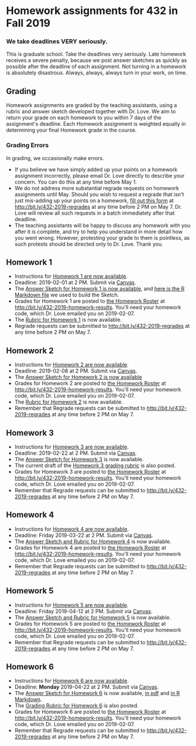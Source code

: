 # Homework assignments for 432 in Fall 2019

### We take deadlines VERY seriously.

This is graduate school. Take the deadlines very seriously. Late homework receives a severe penalty, because we post answer sketches as quickly as possible after the deadline of each assignment. Not turning in a homework is absolutely disastrous. Always, always, always turn in your work, on time.

## Grading

Homework assignments are graded by the teaching assistants, using a rubric and answer sketch developed together with Dr. Love. We aim to return your grade on each homework to you within 7 days of the assignment's deadline. Each Homework assignment is weighted equally in determining your final Homework grade in the course.

### Grading Errors

In grading, we occasionally make errors.

- If you believe we have simply added up your points on a homework assignment incorrectly, please email Dr. Love directly to describe your concern. You can do this at any time before May 1.
- We do not address more substantial regrade requests on homework assignments until May. Should you wish to request a regrade that isn't just mis-adding up your points on a homework, [fill out this form](http://bit.ly/432-2019-regrades) at http://bit.ly/432-2019-regrades at any time before 2 PM on May 7. Dr. Love will review all such requests in a batch immediately after that deadline.
- The teaching assistants will be happy to discuss any homework with you after it is complete, and try to help you understand in more detail how you went wrong. However, protesting your grade to them is pointless, as such protests should be directed only to Dr. Love. Thank you.

## Homework 1

- Instructions for [Homework 1 are now available](https://github.com/THOMASELOVE/2019-432/tree/master/homework/homework1).
- Deadline: 2019-02-01 at 2 PM. Submit via [Canvas](https://canvas.case.edu/). 
- The [Answer Sketch for Homework 1 is now available](https://github.com/THOMASELOVE/2019-432/tree/master/homework/homework1/sketch_hw01), and [here is the R Markdown file](https://github.com/THOMASELOVE/2019-432/blob/master/homework/homework1/sketch_hw01/README.Rmd) we used to build the Sketch.
- Grades for Homework 1 are posted to [the Homework Roster](http://bit.ly/432-2019-homework-results) at http://bit.ly/432-2019-homework-results. You'll need your homework code, which Dr. Love emailed you on 2019-02-07.
- The [Rubric for Homework 1](https://github.com/THOMASELOVE/2019-432/blob/master/homework/homework1/hw1rubric.md) is now available.
- Regrade requests can be submitted to http://bit.ly/432-2019-regrades at any time before 2 PM on May 7.

## Homework 2

- Instructions for [Homework 2 are now available](https://github.com/THOMASELOVE/2019-432/tree/master/homework/homework2).
- Deadline: 2019-02-08 at 2 PM. Submit via [Canvas](https://canvas.case.edu/).
- The [Answer Sketch for Homework 2 is now available](https://github.com/THOMASELOVE/2019-432/tree/master/homework/homework2/sketch_hw02)
- Grades for Homework 2 are posted to [the Homework Roster](http://bit.ly/432-2019-homework-results) at http://bit.ly/432-2019-homework-results. You'll need your homework code, which Dr. Love emailed you on 2019-02-07.
- The [Rubric for Homework 2](https://github.com/THOMASELOVE/2019-432/blob/master/homework/homework2/hw2rubric.md) is now available.
- Remember that Regrade requests can be submitted to http://bit.ly/432-2019-regrades at any time before 2 PM on May 7.

## Homework 3

- Instructions for [Homework 3 are now available](https://github.com/THOMASELOVE/2019-432/tree/master/homework/homework3).
- Deadline: 2019-02-22 at 2 PM. Submit via [Canvas](https://canvas.case.edu/).
- The [Answer Sketch for Homework 3](https://github.com/THOMASELOVE/2019-432/blob/master/homework/homework3/sketch_hw03/hw3sketch.md) is now available.
- The current draft of the [Homework 3 grading rubric](https://github.com/THOMASELOVE/2019-432/blob/master/homework/homework3/sketch_hw03/hw3rubric.md) is also posted.
- Grades for Homework 3 are posted to [the Homework Roster](http://bit.ly/432-2019-homework-results) at http://bit.ly/432-2019-homework-results. You'll need your homework code, which Dr. Love emailed you on 2019-02-07.
- Remember that Regrade requests can be submitted to http://bit.ly/432-2019-regrades at any time before 2 PM on May 7.

## Homework 4

- Instructions for [Homework 4 are now available](https://github.com/THOMASELOVE/2019-432/tree/master/homework/homework4).
- Deadline: Friday 2019-03-22 at 2 PM. Submit via [Canvas](https://canvas.case.edu/).
- The [Answer Sketch and Rubric for Homework 4](https://github.com/THOMASELOVE/2019-432/blob/master/homework/homework4/sketch_hw4/432_2019_hw4_sketch.md) is now available.
- Grades for Homework 4 are posted to [the Homework Roster](http://bit.ly/432-2019-homework-results) at http://bit.ly/432-2019-homework-results. You'll need your homework code, which Dr. Love emailed you on 2019-02-07.
- Remember that Regrade requests can be submitted to http://bit.ly/432-2019-regrades at any time before 2 PM on May 7.


## Homework 5

- Instructions for [Homework 5 are now available](https://github.com/THOMASELOVE/2019-432/tree/master/homework/homework5).
- Deadline: Friday 2019-04-12 at 2 PM. Submit via [Canvas](https://canvas.case.edu/).
- The [Answer Sketch and Rubric for Homework 5](https://github.com/THOMASELOVE/2019-432/blob/master/homework/homework5/hw05_sketch/432_2019_hw5_sketch.pdf) is now available.
- Grades for Homework 5 are posted to [the Homework Roster](http://bit.ly/432-2019-homework-results) at http://bit.ly/432-2019-homework-results. You'll need your homework code, which Dr. Love emailed you on 2019-02-07.
- Remember that Regrade requests can be submitted to http://bit.ly/432-2019-regrades at any time before 2 PM on May 7.

## Homework 6

- Instructions for [Homework 6 are now available](https://github.com/THOMASELOVE/2019-432/tree/master/homework/homework6).
- Deadline: **Monday** 2019-04-22 at 2 PM. Submit via [Canvas](https://canvas.case.edu/).
- The [Answer Sketch for Homework 6](https://github.com/THOMASELOVE/2019-432/blob/master/homework/homework6/hw6_sketch/432_2019_hw6_sketch.pdf) is now available, [in pdf](https://github.com/THOMASELOVE/2019-432/blob/master/homework/homework6/hw6_sketch/432_2019_hw6_sketch.pdf) and [in R Markdown](https://github.com/THOMASELOVE/2019-432/blob/master/homework/homework6/hw6_sketch/432_2019_hw6_sketch.Rmd).
- The [Grading Rubric for Homework 6](https://github.com/THOMASELOVE/2019-432/blob/master/homework/homework6/hw6_sketch/432_2019_hw6_rubric.pdf) is also posted.
- Grades for Homework 6 are posted to [the Homework Roster](http://bit.ly/432-2019-homework-results) at http://bit.ly/432-2019-homework-results. You'll need your homework code, which Dr. Love emailed you on 2019-02-07.
- Remember that Regrade requests can be submitted to http://bit.ly/432-2019-regrades at any time before 2 PM on May 7.

